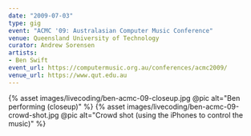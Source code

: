 ```yaml
---
date: "2009-07-03"
type: gig
event: "ACMC '09: Australasian Computer Music Conference"
venue: Queensland University of Technology
curator: Andrew Sorensen
artists:
- Ben Swift
event_url: https://computermusic.org.au/conferences/acmc2009/
venue_url: https://www.qut.edu.au
---
```


{% asset images/livecoding/ben-acmc-09-closeup.jpg @pic alt="Ben performing (closeup)" %}
{% asset images/livecoding/ben-acmc-09-crowd-shot.jpg @pic alt="Crowd shot (using the iPhones to control the music)" %}
